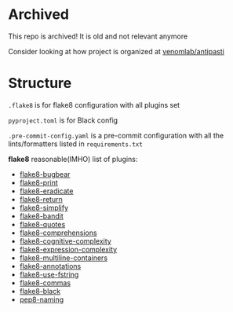 # Archived

This repo is archived! It is old and not relevant anymore

Consider looking at how project is organized at [venomlab/antipasti](https://github.com/venomlab/antipasti)

# Structure

`.flake8` is for flake8 configuration with all plugins set

`pyproject.toml` is for Black config

`.pre-commit-config.yaml` is a pre-commit configuration with all the lints/formatters listed in `requirements.txt`

**flake8** reasonable(IMHO) list of plugins:

- [flake8-bugbear](https://github.com/PyCQA/flake8-bugbear)
- [flake8-print](https://github.com/jbkahn/flake8-print)
- [flake8-eradicate](https://github.com/wemake-services/flake8-eradicate)
- [flake8-return](https://github.com/afonasev/flake8-return)
- [flake8-simplify](https://github.com/MartinThoma/flake8-simplify)
- [flake8-bandit](https://github.com/tylerwince/flake8-bandit)
- [flake8-quotes](https://github.com/zheller/flake8-quotes/)
- [flake8-comprehensions](https://github.com/adamchainz/flake8-comprehensions)
- [flake8-cognitive-complexity](https://github.com/Melevir/flake8-cognitive-complexity)
- [flake8-expression-complexity](https://github.com/best-doctor/flake8-expression-complexity)
- [flake8-multiline-containers](https://github.com/jsfehler/flake8-multiline-containers)
- [flake8-annotations](https://github.com/sco1/flake8-annotations)
- [flake8-use-fstring](https://github.com/MichaelKim0407/flake8-use-fstring)
- [flake8-commas](https://github.com/PyCQA/flake8-commas/)
- [flake8-black](https://github.com/peterjc/flake8-black)
- [pep8-naming](https://github.com/PyCQA/pep8-naming)
